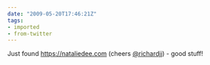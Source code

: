 ```yaml
---
date: "2009-05-20T17:46:21Z"
tags:
- imported
- from-twitter
---
```

Just found https://nataliedee.com (cheers [@richardjj](/twitter/#/richardjj)) - good stuff!
